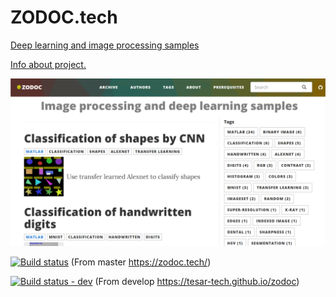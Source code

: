 # ZODOC.tech

[Deep learning and image processing samples](https://zodoc.tech/)

[Info about project.](https://zodoc.tech/about)

[![zodoc](webscreen.png)](https://zodoc.tech/)

[![Build status](https://ci.appveyor.com/api/projects/status/r4w78a1eurq9ktnk?svg=true)](https://ci.appveyor.com/project/tesar-tech/zodoc) (From master https://zodoc.tech/)


[![Build status - dev](https://ci.appveyor.com/api/projects/status/evbiprbkd4v6gvyf?svg=true)](https://ci.appveyor.com/project/tesar-tech/zodoc-onq0x) (From develop https://tesar-tech.github.io/zodoc)

